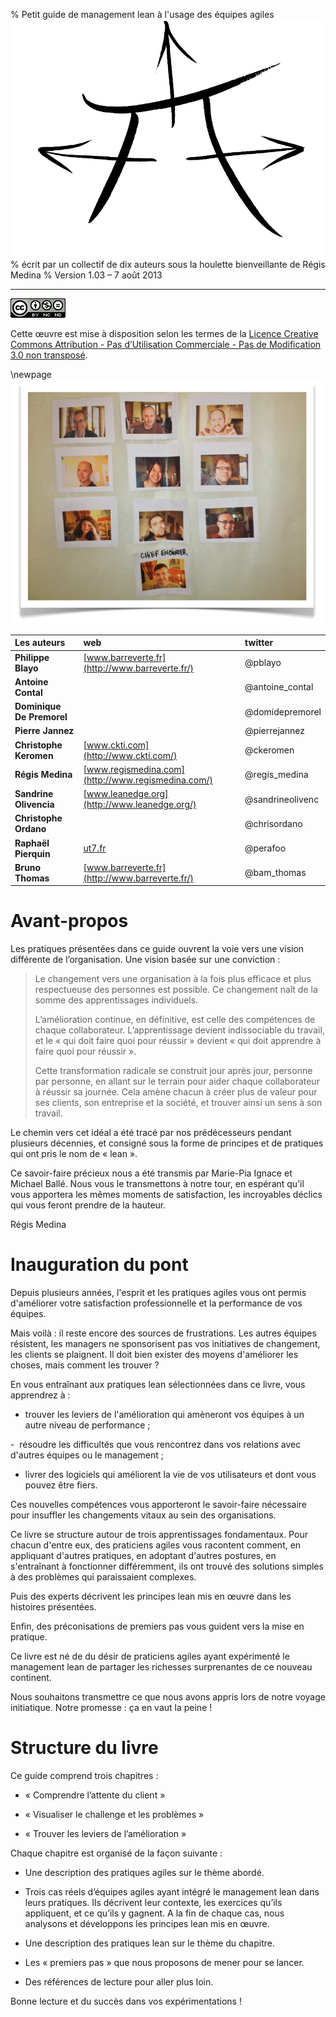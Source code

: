 % Petit guide de management lean à l'usage des équipes agiles
  ![](images/logo.png)
% écrit par un collectif de dix auteurs
  sous la houlette bienveillante de Régis Medina
% Version 1.03 – 7 août 2013

----

[![license CC BY-NC-ND 3.0](images/cc_by-nc-nd.png)](http://creativecommons.org/licenses/by-nc-nd/3.0/deed.fr)


Cette œuvre est mise à disposition selon les termes de la [Licence Creative Commons Attribution - Pas d’Utilisation Commerciale - Pas de Modification 3.0 non transposé](http://creativecommons.org/licenses/by-nc-nd/3.0/deed.fr).

\newpage
![](images/collectif_auteurs.jpg)

| **Les auteurs**         |           **web**                                |   **twitter**  |
|:------------------------|:-------------------------------------------------|:---------------|
| **Philippe Blayo**      | [www.barreverte.fr](http://www.barreverte.fr/)   | @pblayo        |
| **Antoine Contal**      |                                                  |@antoine\_contal|
|**Dominique De Premorel**|                                                  |@domidepremorel |
| **Pierre Jannez**       |                                                  |@pierrejannez   |
|**Christophe Keromen**   | [www.ckti.com](http://www.ckti.com/)             |@ckeromen       |
| **Régis Medina**        |[www.regismedina.com](http://www.regismedina.com/)|@regis\_medina  |
|**Sandrine Olivencia**   | [www.leanedge.org](http://www.leanedge.org/)     |@sandrineolivenc|
|**Christophe Ordano**    |                                                  | @chrisordano   |
| **Raphaël Pierquin**    | [ut7.fr](http://ut7.fr/)                         | @perafoo       |
| **Bruno Thomas**        | [www.barreverte.fr](http://www.barreverte.fr/)   | @bam\_thomas   |


# Avant-propos

Les pratiques présentées dans ce guide ouvrent la voie vers une vision
différente de l’organisation. Une vision basée sur une conviction :

> Le changement vers une organisation à la fois plus efficace et plus
> respectueuse des personnes est possible. Ce changement naît de la somme
> des apprentissages individuels.
> 
> L’amélioration continue, en définitive, est celle des compétences de
> chaque collaborateur. L’apprentissage devient indissociable du travail,
> et le « qui doit faire quoi pour réussir » devient « qui doit apprendre
> à faire quoi pour réussir ».
> 
> Cette transformation radicale se construit jour après jour, personne par
> personne, en allant sur le terrain pour aider chaque collaborateur à
> réussir sa journée. Cela amène chacun à créer plus de valeur pour ses
> clients, son entreprise et la société, et trouver ainsi un sens à son
> travail.

Le chemin vers cet idéal a été tracé par nos prédécesseurs pendant
plusieurs décennies, et consigné sous la forme de principes et de
pratiques qui ont pris le nom de « lean ».

Ce savoir-faire précieux nous a été transmis par Marie-Pia Ignace et
Michael Ballé. Nous vous le transmettons à notre tour, en espérant qu’il
vous apportera les mêmes moments de satisfaction, les incroyables
déclics qui vous feront prendre de la hauteur.

Régis Medina

# Inauguration du pont

Depuis plusieurs années, l'esprit et les pratiques agiles vous ont
permis d'améliorer votre satisfaction professionnelle et la performance
de vos équipes.

Mais voilà : il reste encore des sources de frustrations. Les autres
équipes résistent, les managers ne sponsorisent pas vos initiatives de
changement, les clients se plaignent. Il doit bien exister des moyens
d'améliorer les choses, mais comment les trouver ?

En vous entraînant aux pratiques lean sélectionnées dans ce livre, vous
apprendrez à :

-   trouver les leviers de l'amélioration qui amèneront vos équipes à un
autre niveau de performance ;

-   résoudre les difficultés que vous rencontrez dans vos relations avec
d'autres équipes ou le management ;

-   livrer des logiciels qui améliorent la vie de vos utilisateurs et dont
vous pouvez être fiers.

Ces nouvelles compétences vous apporteront le savoir-faire nécessaire
pour insuffler les changements vitaux au sein des organisations.

Ce livre se structure autour de trois apprentissages fondamentaux. Pour
chacun d'entre eux, des praticiens agiles vous racontent comment, en
appliquant d'autres pratiques, en adoptant d'autres postures, en
s'entraînant à fonctionner différemment, ils ont trouvé des solutions
simples à des problèmes qui paraissaient complexes.

Puis des experts décrivent les principes lean mis en œuvre dans les
histoires présentées.

Enfin, des préconisations de premiers pas vous guident vers la mise en
pratique.

Ce livre est né de du désir de praticiens agiles ayant expérimenté le
management lean de partager les richesses surprenantes de ce nouveau
continent.

Nous souhaitons transmettre ce que nous avons appris lors de notre
voyage initiatique. Notre promesse : ça en vaut la peine !

# Structure du livre

Ce guide comprend trois chapitres :

-   « Comprendre l’attente du client »

-   « Visualiser le challenge et les problèmes »

-   « Trouver les leviers de l’amélioration »

Chaque chapitre est organisé de la façon suivante :

-   Une description des pratiques agiles sur le thème abordé.

-   Trois cas réels d’équipes agiles ayant intégré le management lean
    dans leurs pratiques. Ils décrivent leur contexte, les exercices
    qu’ils appliquent, et ce qu’ils y gagnent. A la fin de chaque cas,
    nous analysons et développons les principes lean mis en œuvre.

-   Une description des pratiques lean sur le thème du chapitre.

-   Les « premiers pas » que nous proposons de mener pour se lancer.

-   Des références de lecture pour aller plus loin.

Bonne lecture et du succès dans vos expérimentations !


